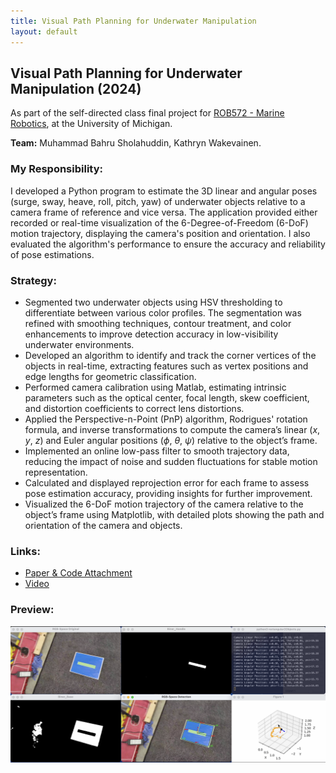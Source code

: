 ```yaml
---
title: Visual Path Planning for Underwater Manipulation
layout: default
---
```


## Visual Path Planning for Underwater Manipulation (2024)

As part of the self-directed class final project for [ROB572 - Marine Robotics](https://www.umich.edu/), at the University of Michigan.

**Team:** Muhammad Bahru Sholahuddin, Kathryn Wakevainen.

### My Responsibility:
I developed a Python program to estimate the 3D linear and angular poses (surge, sway, heave, roll, pitch, yaw) of underwater objects relative to a camera frame of reference and vice versa. The application provided either recorded or real-time visualization of the 6-Degree-of-Freedom (6-DoF) motion trajectory, displaying the camera's position and orientation. I also evaluated the algorithm's performance to ensure the accuracy and reliability of pose estimations.

### Strategy:
- Segmented two underwater objects using HSV thresholding to differentiate between various color profiles. The segmentation was refined with smoothing techniques, contour treatment, and color enhancements to improve detection accuracy in low-visibility underwater environments.
- Developed an algorithm to identify and track the corner vertices of the objects in real-time, extracting features such as vertex positions and edge lengths for geometric classification.
- Performed camera calibration using Matlab, estimating intrinsic parameters such as the optical center, focal length, skew coefficient, and distortion coefficients to correct lens distortions.
- Applied the Perspective-n-Point (PnP) algorithm, Rodrigues' rotation formula, and inverse transformations to compute the camera’s linear ($x$, $y$, $z$) and Euler angular positions ($\phi$, $\theta$, $\psi$) relative to the object’s frame.
- Implemented an online low-pass filter to smooth trajectory data, reducing the impact of noise and sudden fluctuations for stable motion representation.
- Calculated and displayed reprojection error for each frame to assess pose estimation accuracy, providing insights for further improvement.
- Visualized the 6-DoF motion trajectory of the camera relative to the object’s frame using Matplotlib, with detailed plots showing the path and orientation of the camera and objects.

### Links:
- [Paper & Code Attachment](https://drive.google.com/file/d/16MCcvLWL8GJQi-GOwGc-1yQGixkHIaVR/view?usp=sharing)
- [Video](https://drive.google.com/file/d/10Y9cqwjod6CYPV-1pDYdJVSm2V84LhuZ/view?usp=sharing)

### Preview:
![Visual Path Planning Demo](../assets/img/project_pathPlanning.png)
